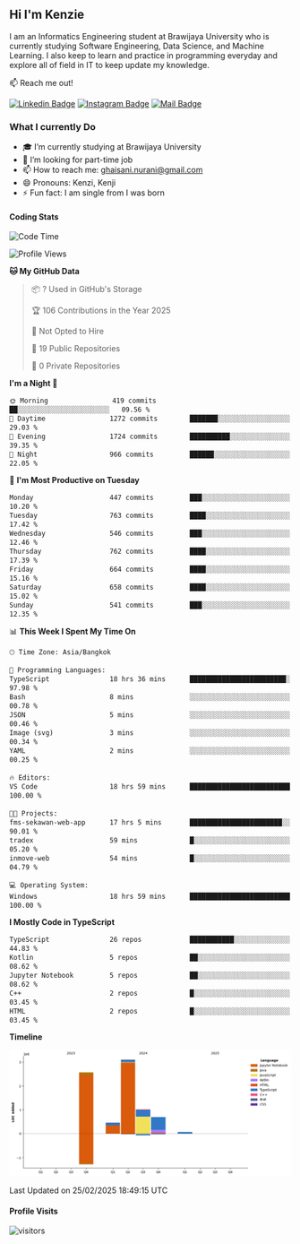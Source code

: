 ## Hi I'm Kenzie


I am an Informatics Engineering student at Brawijaya University who is currently studying Software Engineering, Data Science, and Machine Learning. I also keep to learn and practice in programming everyday and explore all of field in IT to keep update my knowledge.

:mailbox: Reach me out!

[![Linkedin Badge](https://img.shields.io/badge/-Kenzie_Taqiyassar-0e76a8?style=flat&labelColor=0e76a8&logo=linkedin&logoColor=white)](https://www.linkedin.com/in/kenzie-taqiyassar-37458b1aa/) 
[![Instagram Badge](https://img.shields.io/badge/-@__kenziehh_-e84393?style=flat&labelColor=e84393&logo=instagram&logoColor=white)](https://www.instagram.com/_kenziehh/) 
[![Mail Badge](https://img.shields.io/badge/-ghaisani.nurani-c0392b?style=flat&labelColor=c0392b&logo=gmail&logoColor=white)](mailto:ghaisani.nurani@gmail.com)

### What I currently Do

- 🎓 I’m currently studying at Brawijaya University
- 💼 I’m looking for part-time job
- 📫 How to reach me: ghaisani.nurani@gmail.com
- 😄 Pronouns: Kenzi, Kenji
- ⚡ Fun fact: I am single from I was born

#### Coding Stats
<!--START_SECTION:waka-->
![Code Time](http://img.shields.io/badge/Code%20Time-1%2C025%20hrs%2053%20mins-blue)

![Profile Views](http://img.shields.io/badge/Profile%20Views-1-blue)

**🐱 My GitHub Data** 

> 📦 ? Used in GitHub's Storage 
 > 
> 🏆 106 Contributions in the Year 2025
 > 
> 🚫 Not Opted to Hire
 > 
> 📜 19 Public Repositories 
 > 
> 🔑 0 Private Repositories 
 > 
**I'm a Night 🦉** 

```text
🌞 Morning                419 commits         ██░░░░░░░░░░░░░░░░░░░░░░░   09.56 % 
🌆 Daytime                1272 commits        ███████░░░░░░░░░░░░░░░░░░   29.03 % 
🌃 Evening                1724 commits        ██████████░░░░░░░░░░░░░░░   39.35 % 
🌙 Night                  966 commits         ██████░░░░░░░░░░░░░░░░░░░   22.05 % 
```
📅 **I'm Most Productive on Tuesday** 

```text
Monday                   447 commits         ███░░░░░░░░░░░░░░░░░░░░░░   10.20 % 
Tuesday                  763 commits         ████░░░░░░░░░░░░░░░░░░░░░   17.42 % 
Wednesday                546 commits         ███░░░░░░░░░░░░░░░░░░░░░░   12.46 % 
Thursday                 762 commits         ████░░░░░░░░░░░░░░░░░░░░░   17.39 % 
Friday                   664 commits         ████░░░░░░░░░░░░░░░░░░░░░   15.16 % 
Saturday                 658 commits         ████░░░░░░░░░░░░░░░░░░░░░   15.02 % 
Sunday                   541 commits         ███░░░░░░░░░░░░░░░░░░░░░░   12.35 % 
```


📊 **This Week I Spent My Time On** 

```text
🕑︎ Time Zone: Asia/Bangkok

💬 Programming Languages: 
TypeScript               18 hrs 36 mins      ████████████████████████░   97.98 % 
Bash                     8 mins              ░░░░░░░░░░░░░░░░░░░░░░░░░   00.78 % 
JSON                     5 mins              ░░░░░░░░░░░░░░░░░░░░░░░░░   00.46 % 
Image (svg)              3 mins              ░░░░░░░░░░░░░░░░░░░░░░░░░   00.34 % 
YAML                     2 mins              ░░░░░░░░░░░░░░░░░░░░░░░░░   00.25 % 

🔥 Editors: 
VS Code                  18 hrs 59 mins      █████████████████████████   100.00 % 

🐱‍💻 Projects: 
fms-sekawan-web-app      17 hrs 5 mins       ███████████████████████░░   90.01 % 
tradex                   59 mins             █░░░░░░░░░░░░░░░░░░░░░░░░   05.20 % 
inmove-web               54 mins             █░░░░░░░░░░░░░░░░░░░░░░░░   04.79 % 

💻 Operating System: 
Windows                  18 hrs 59 mins      █████████████████████████   100.00 % 
```

**I Mostly Code in TypeScript** 

```text
TypeScript               26 repos            ███████████░░░░░░░░░░░░░░   44.83 % 
Kotlin                   5 repos             ██░░░░░░░░░░░░░░░░░░░░░░░   08.62 % 
Jupyter Notebook         5 repos             ██░░░░░░░░░░░░░░░░░░░░░░░   08.62 % 
C++                      2 repos             █░░░░░░░░░░░░░░░░░░░░░░░░   03.45 % 
HTML                     2 repos             █░░░░░░░░░░░░░░░░░░░░░░░░   03.45 % 
```



**Timeline**

![Lines of Code chart](https://raw.githubusercontent.com/kenziehh/kenziehh/master/assets/bar_graph.png)


 Last Updated on 25/02/2025 18:49:15 UTC
<!--END_SECTION:waka-->


#### Profile Visits

![visitors](https://visitor-badge.glitch.me/badge?page_id=kenziehh.kenziehh)





